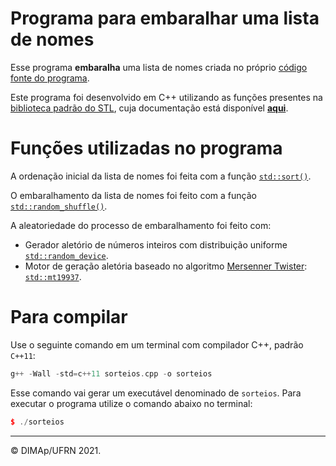 # Programa para embaralhar uma lista de nomes

Esse programa **embaralha** uma lista de nomes criada no próprio [código fonte do programa](sorteios.cpp).

Este programa foi desenvolvido em C++ utilizando as funções presentes na [biblioteca padrão do STL](https://pt.wikipedia.org/wiki/Standard_Template_Library), cuja documentação está disponível  [**aqui**](https://en.cppreference.com/w/cpp/algorithm).

# Funções utilizadas no programa

A ordenação inicial da lista de nomes foi feita com a função [`std::sort()`](https://en.cppreference.com/w/cpp/algorithm/sort).

O embaralhamento da lista de nomes foi feito com a função [`std::random_shuffle()`](https://en.cppreference.com/w/cpp/algorithm/random_shuffle).

A aleatoriedade do processo de embaralhamento foi feito com:
+ Gerador aletório de números inteiros com distribuição uniforme [`std::random_device`](https://en.cppreference.com/w/cpp/numeric/random/random_device).
+ Motor de geração aletória baseado no algoritmo [Mersenner Twister](https://en.wikipedia.org/wiki/Mersenne_twister): [`std::mt19937`](https://en.cppreference.com/w/cpp/numeric/random/mersenne_twister_engine).

# Para compilar

Use o seguinte comando em um terminal com compilador C++, padrão `C++11`:

```c++
g++ -Wall -std=c++11 sorteios.cpp -o sorteios
```

Esse comando vai gerar um executável denominado de `sorteios`. Para executar o programa utilize o comando abaixo no terminal:

```c++
$ ./sorteios
```

--------
&copy; DIMAp/UFRN 2021.
